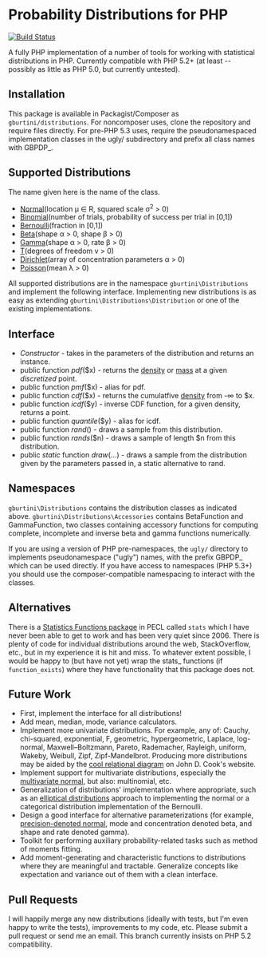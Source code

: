 Probability Distributions for PHP
=================================
[![Build Status](https://travis-ci.org/gburtini/Probability-Distributions-for-PHP.svg)](https://travis-ci.org/gburtini/Probability-Distributions-for-PHP.svg)

A fully PHP implementation of a number of tools for working with statistical distributions in PHP. Currently compatible with PHP 5.2+ (at least -- possibly as little as PHP 5.0, but currently untested).

Installation
------------
This package is available in Packagist/Composer as ``gburtini/distributions``. For noncomposer uses, clone the repository and require files directly. For pre-PHP 5.3 uses, require the pseudonamespaced implementation classes in the ugly/ subdirectory and prefix all class names with GBPDP\_.


Supported Distributions
-----------------------
The name given here is the name of the class.

* [Normal](https://en.wikipedia.org/wiki/Normal_distribution)(location μ ∈ R, squared scale σ<sup>2</sup> > 0)
* [Binomial](https://en.wikipedia.org/wiki/Binomial_distribution)(number of trials, probability of success per trial in [0,1])
* [Bernoulli](https://en.wikipedia.org/wiki/Bernoulli_distribution)(fraction in [0,1])
* [Beta](https://en.wikipedia.org/wiki/Beta_distribution)(shape α > 0, shape β > 0)
* [Gamma](https://en.wikipedia.org/wiki/Gamma_distribution)(shape α > 0, rate β > 0)
* [T](https://en.wikipedia.org/wiki/Student's_t_distribution)(degrees of freedom v > 0)
* [Dirichlet](https://en.wikipedia.org/wiki/Dirichlet_distribution)(array of concentration parameters α > 0)
* [Poisson](https://en.wikipedia.org/wiki/Poisson_distribution)(mean λ > 0)

All supported distributions are in the namespace ``gburtini\Distributions`` and implement the following interface. Implementing new distributions is as easy as extending ``gburtini\Distributions\Distribution`` or one of the existing implementations.

Interface
---------
* *Constructor* - takes in the parameters of the distribution and returns an instance.
* public function *pdf*($x) - returns the [density](https://en.wikipedia.org/wiki/Probability_density_function) or [mass](https://en.wikipedia.org/wiki/Probability_mass_function) at a given *discretized* point.
* public function *pmf*($x) - alias for pdf.
* public function *cdf*($x) - returns the cumulatfive [density](https://en.wikipedia.org/wiki/Probability_density_function) from -∞ to $x.
* public function *icdf*($y) - inverse CDF function, for a given density, returns a point.
* public function *quantile*($y) - alias for icdf.
* public function *rand*() - draws a sample from this distribution.
* public function *rands*($n) - draws a sample of length $n from this distribution.
* public *static* function *draw*(...) - draws a sample from the distribution given by the parameters passed in, a static alternative to rand.

Namespaces
----------
``gburtini\Distributions`` contains the distribution classes as indicated above.
``gburtini\Distributions\Accessories`` contains BetaFunction and GammaFunction, two classes containing accessory functions for computing complete, incomplete and inverse beta and gamma functions numerically.

If you are using a version of PHP pre-namespaces, the ``ugly/`` directory to implements pseudonamespace ("ugly") names, with the prefix GBPDP\_ which can be used directly. If you have access to namespaces (PHP 5.3+) you should use the composer-compatible namespacing to interact with the classes.

Alternatives
------------
There is a [Statistics Functions package](http://php.net/manual/en/ref.stats.php) in PECL called ``stats`` which I have never been able to get to work and has been very quiet since 2006. There is plenty of code for individual distributions around the web, StackOverflow, etc., but in my experience it is hit and miss. To whatever extent possible, I would be happy to (but have not yet) wrap the stats\_ functions (if ``function_exists``) where they have functionality that this package does not.

Future Work
-----------
* First, implement the interface for all distributions!
* Add mean, median, mode, variance calculators.
* Implement more univariate distributions. For example, any of: Cauchy, chi-squared, exponential, F, geometric, hypergeometric, Laplace, log-normal, Maxwell–Boltzmann, Pareto, Rademacher, Rayleigh, uniform, Wakeby, Weibull, Zipf, Zipf-Mandelbrot. Producing more distributions may be aided by the [cool relational diagram](http://www.johndcook.com/blog/distribution_chart/) on John D. Cook's website.
* Implement support for multivariate distributions, especially the [multivariate normal](https://en.wikipedia.org/wiki/Multivariate_normal_distribution), but also: multinomial, etc.
* Generalization of distributions' implementation where appropriate, such as an [elliptical distributions](https://en.wikipedia.org/wiki/Elliptical_distribution) approach to implementing the normal or a categorical distribution implementation of the Bernoulli.
* Design a good interface for alternative parameterizations (for example, [precision-denoted normal](https://en.wikipedia.org/wiki/Normal_distribution#Alternative_parameterizations), mode and concentration denoted beta, and shape and rate denoted gamma).
* Toolkit for performing auxiliary probability-related tasks such as method of moments fitting.
* Add moment-generating and characteristic functions to distributions where they are meaningful and tractable. Generalize concepts like expectation and variance out of them with a clean interface.

Pull Requests
-------------
I will happily merge any new distributions (ideally with tests, but I'm even happy to write the tests), improvements to my code, etc. Please submit a pull request or send me an email. This branch currently insists on PHP 5.2 compatibility.

